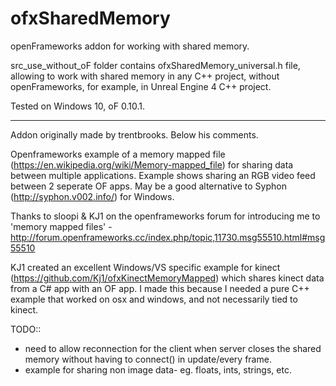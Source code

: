 ofxSharedMemory
===============

openFrameworks addon for working with shared memory.

src_use_without_oF folder contains ofxSharedMemory_universal.h file, allowing to work with shared memory in any C++ project,
without openFrameworks, for example, in Unreal Engine 4 C++ project.

Tested on Windows 10, oF 0.10.1.

---------------------------------------

Addon originally made by trentbrooks.
Below his comments.


Openframeworks example of a memory mapped file (https://en.wikipedia.org/wiki/Memory-mapped_file) for sharing data between multiple applications. Example shows sharing an RGB video feed between 2 seperate OF apps. May be a good alternative to Syphon (http://syphon.v002.info/) for Windows.

 Thanks to sloopi & KJ1 on the openframeworks forum for introducing me to 'memory mapped files' - http://forum.openframeworks.cc/index.php/topic,11730.msg55510.html#msg55510
 
 KJ1 created an excellent Windows/VS specific example for kinect (https://github.com/Kj1/ofxKinectMemoryMapped) which shares kinect data from a C# app with an OF app. I made this because I needed a pure C++ example that worked on osx and windows, and not necessarily tied to kinect.

 
 TODO::
 - need to allow reconnection for the client when server closes the shared memory without having to connect() in update/every frame.
 - example for sharing non image data- eg. floats, ints, strings, etc.
